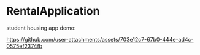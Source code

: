 # RentalApplication
student housing app demo: 

https://github.com/user-attachments/assets/703e12c7-67b0-444e-ad4c-0575ef2374fb
